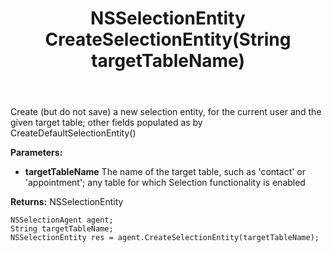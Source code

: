 ﻿---
uid: crmscript_ref_NSSelectionAgent_CreateSelectionEntity
title: NSSelectionEntity CreateSelectionEntity(String targetTableName)
intellisense: NSSelectionAgent.CreateSelectionEntity
keywords: NSSelectionAgent, CreateSelectionEntity
so.topic: reference
---

Create (but do not save) a new selection entity, for the current user and the given target table; other fields populated as by CreateDefaultSelectionEntity()

**Parameters:**
 - **targetTableName** The name of the target table, such as 'contact' or 'appointment'; any table for which Selection functionality is enabled

**Returns:** NSSelectionEntity

```crmscript
NSSelectionAgent agent;
String targetTableName;
NSSelectionEntity res = agent.CreateSelectionEntity(targetTableName);
```


